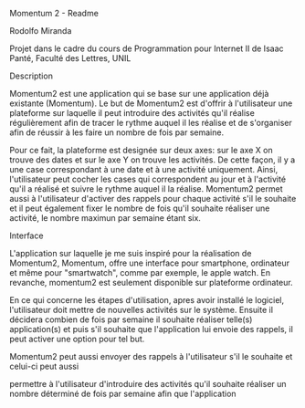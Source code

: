 Momentum 2 - Readme

Rodolfo Miranda

Projet dans le cadre du cours de Programmation pour Internet II de Isaac Panté, Faculté des Lettres, UNIL

Description

Momentum2 est une application qui se base sur une application déjà existante (Momentum). Le but de Momentum2 est d'offrir à l'utilisateur une plateforme sur laquelle il peut introduire des activités qu'il réalise régulièrement afin de tracer le rythme auquel il les réalise et de s'organiser afin de réussir à les faire un nombre de fois par semaine. 

Pour ce fait, la plateforme est designée sur deux axes: sur le axe X on trouve des dates et sur le axe Y on trouve les activités. De cette façon, il y a une case correspondant à une date et à une activité uniquement. Ainsi, l'utilisateur peut cocher les cases qui correspondent au jour et à l'activité qu'il a réalisé et suivre le rythme auquel il la réalise. Momentum2 permet aussi à l'utilisateur d'activer des rappels pour chaque activité s'il le souhaite et il peut également fixer le nombre de fois qu'il souhaite réaliser une activité, le nombre maximun par semaine étant six.


Interface

L'application sur laquelle je me suis inspiré pour la réalisation de Momentum2, Momentum, offre une interface pour smartphone, ordinateur et même pour "smartwatch", comme par exemple, le apple watch. En revanche, momentum2 est seulement disponible sur plateforme ordinateur. 

En ce qui concerne les étapes d'utilisation, apres avoir installé le logiciel, l'utilisateur doit mettre de nouvelles activités sur le système. Ensuite il décidera combien de fois par semaine il souhaite réaliser telle(s) application(s) et puis s'il souhaite que l'application lui envoie des rappels, il peut activer une option pour tel but. 




Momentum2 peut aussi envoyer des rappels à l'utilisateur s'il le souhaite et celui-ci peut aussi  




permettre à l'utilisateur d'introduire des activités qu'il souhaite réaliser un nombre déterminé de fois par semaine afin que l'application 
